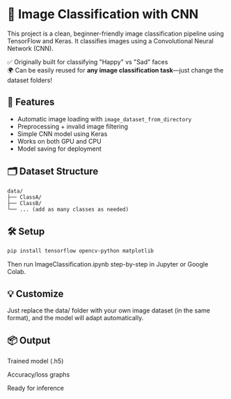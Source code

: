 # 🔎 Image Classification with CNN

This project is a clean, beginner-friendly image classification pipeline using TensorFlow and Keras. It classifies images using a Convolutional Neural Network (CNN).

✅ Originally built for classifying "Happy" vs "Sad" faces  
🌍 Can be easily reused for **any image classification task**—just change the dataset folders!

## 🚀 Features

- Automatic image loading with `image_dataset_from_directory`
- Preprocessing + invalid image filtering
- Simple CNN model using Keras
- Works on both GPU and CPU
- Model saving for deployment

## 🗂️ Dataset Structure

    data/
    ├── ClassA/
    ├── ClassB/
    └── ... (add as many classes as needed)

## 🛠️ Setup

```bash
pip install tensorflow opencv-python matplotlib
```
Then run ImageClassification.ipynb step-by-step in Jupyter or Google Colab.

## 💡 Customize
Just replace the data/ folder with your own image dataset (in the same format), and the model will adapt automatically.

## 📦 Output
Trained model (.h5)

Accuracy/loss graphs

Ready for inference

